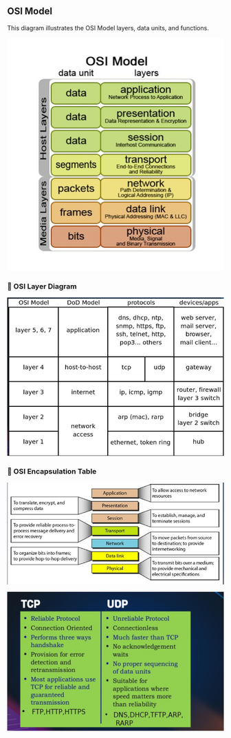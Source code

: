 ## OSI Model

This diagram illustrates the OSI Model layers, data units, and functions.

![OSI Model](Images/osi-model.png)




### 🔹 OSI Layer Diagram
![OSI Layer Diagram](Images/OSI%20Layer%20Diagram.png)

### 🔹 OSI Encapsulation Table
![OSI Encapsulation Table](Images/OSI%20Encapsulation%20Table.png)

![TCP_UDP](Images/TCP_UDP.png)




